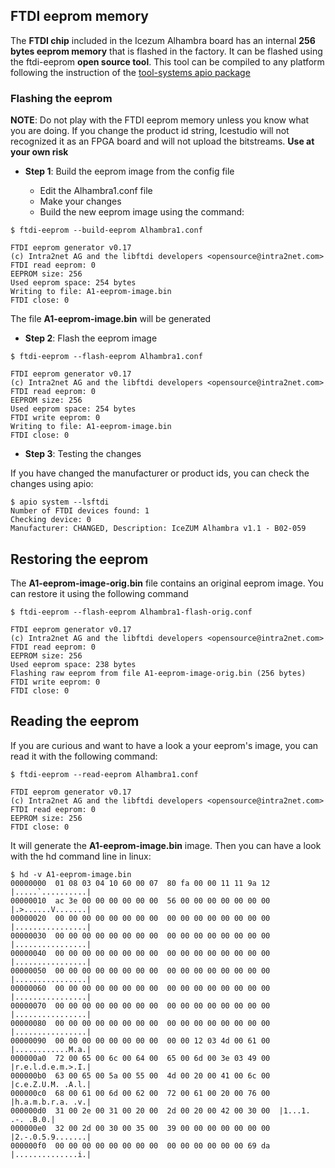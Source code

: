 ## FTDI eeprom memory

The **FTDI chip** included in the Icezum Alhambra board has an internal **256 bytes eeprom memory** that is flashed in the factory. It can be flashed using the ftdi-eeprom **open source tool**. This tool can be compiled to any platform following the instruction of the [tool-systems apio package](https://github.com/FPGAwars/tools-system)

### Flashing the eeprom

**NOTE**: Do not play with the FTDI eeprom memory unless you know what you are doing. If you change the product id string, Icestudio will not recognized it as an FPGA board and will not upload the bitstreams. **Use at your own risk**

* **Step 1**: Build the eeprom image from the config file

  * Edit the Alhambra1.conf file
  * Make your changes
  * Build the new eeprom image using the command:

```
$ ftdi-eeprom --build-eeprom Alhambra1.conf

FTDI eeprom generator v0.17
(c) Intra2net AG and the libftdi developers <opensource@intra2net.com>
FTDI read eeprom: 0
EEPROM size: 256
Used eeprom space: 254 bytes
Writing to file: A1-eeprom-image.bin
FTDI close: 0
```
The file **A1-eeprom-image.bin** will be generated

* **Step 2**: Flash the eeprom image

```
$ ftdi-eeprom --flash-eeprom Alhambra1.conf

FTDI eeprom generator v0.17
(c) Intra2net AG and the libftdi developers <opensource@intra2net.com>
FTDI read eeprom: 0
EEPROM size: 256
Used eeprom space: 254 bytes
FTDI write eeprom: 0
Writing to file: A1-eeprom-image.bin
FTDI close: 0
```

* **Step 3**: Testing the changes

If you have changed the manufacturer or product ids, you can check the changes using apio:

```
$ apio system --lsftdi
Number of FTDI devices found: 1
Checking device: 0
Manufacturer: CHANGED, Description: IceZUM Alhambra v1.1 - B02-059
```
## Restoring the eeprom

The **A1-eeprom-image-orig.bin** file contains an original eeprom image. You can restore it using the following command

```
$ ftdi-eeprom --flash-eeprom Alhambra1-flash-orig.conf

FTDI eeprom generator v0.17
(c) Intra2net AG and the libftdi developers <opensource@intra2net.com>
FTDI read eeprom: 0
EEPROM size: 256
Used eeprom space: 238 bytes
Flashing raw eeprom from file A1-eeprom-image-orig.bin (256 bytes)
FTDI write eeprom: 0
FTDI close: 0
```

## Reading the eeprom

If you are curious and want to have a look a your eeprom's image, you can read it with the following command:

```
$ ftdi-eeprom --read-eeprom Alhambra1.conf

FTDI eeprom generator v0.17
(c) Intra2net AG and the libftdi developers <opensource@intra2net.com>
FTDI read eeprom: 0
EEPROM size: 256
FTDI close: 0
```
It will generate the **A1-eeprom-image.bin** image. Then you can have a look with the hd command line in linux:

```
$ hd -v A1-eeprom-image.bin
00000000  01 08 03 04 10 60 00 07  80 fa 00 00 11 11 9a 12  |.....`..........|
00000010  ac 3e 00 00 00 00 00 00  56 00 00 00 00 00 00 00  |.>......V.......|
00000020  00 00 00 00 00 00 00 00  00 00 00 00 00 00 00 00  |................|
00000030  00 00 00 00 00 00 00 00  00 00 00 00 00 00 00 00  |................|
00000040  00 00 00 00 00 00 00 00  00 00 00 00 00 00 00 00  |................|
00000050  00 00 00 00 00 00 00 00  00 00 00 00 00 00 00 00  |................|
00000060  00 00 00 00 00 00 00 00  00 00 00 00 00 00 00 00  |................|
00000070  00 00 00 00 00 00 00 00  00 00 00 00 00 00 00 00  |................|
00000080  00 00 00 00 00 00 00 00  00 00 00 00 00 00 00 00  |................|
00000090  00 00 00 00 00 00 00 00  00 00 12 03 4d 00 61 00  |............M.a.|
000000a0  72 00 65 00 6c 00 64 00  65 00 6d 00 3e 03 49 00  |r.e.l.d.e.m.>.I.|
000000b0  63 00 65 00 5a 00 55 00  4d 00 20 00 41 00 6c 00  |c.e.Z.U.M. .A.l.|
000000c0  68 00 61 00 6d 00 62 00  72 00 61 00 20 00 76 00  |h.a.m.b.r.a. .v.|
000000d0  31 00 2e 00 31 00 20 00  2d 00 20 00 42 00 30 00  |1...1. .-. .B.0.|
000000e0  32 00 2d 00 30 00 35 00  39 00 00 00 00 00 00 00  |2.-.0.5.9.......|
000000f0  00 00 00 00 00 00 00 00  00 00 00 00 00 00 69 da  |..............i.|
```
